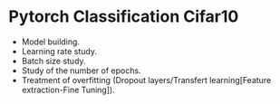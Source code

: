 # Pytorch Classification Cifar10
* Model building.
* Learning rate study.
* Batch size study.
* Study of the number of epochs.
* Treatment of overfitting (Dropout layers/Transfert learning[Feature extraction-Fine Tuning]).